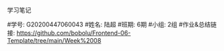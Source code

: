 学习笔记

#学号: G20200447060043
#姓名: 陆超
#班期: 6期
#小组: 2组
#作业&总结链接: https://github.com/bobolu/Frontend-06-Template/tree/main/Week%2008